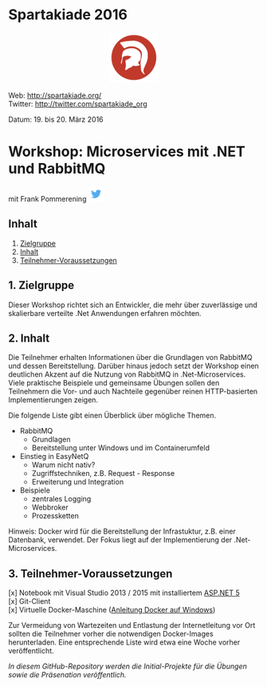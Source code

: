# Spartakiade 2016

<p align="center"><img src="images/logo_spartakiade.png" width=100/></p>

Web: http://spartakiade.org/  
Twitter: http://twitter.com/spartakiade_org

Datum: 19. bis 20. März 2016

# Workshop: Microservices mit .NET und RabbitMQ
mit Frank Pommerening <a href="https://twitter.com/fpommerening"><img src="images/TwitterLogo.png" alt="Follow @fpommerening" width=30/></a> 

## Inhalt
1. [Zielgruppe](#zielgruppe)
2. [Inhalt](#inhalt)
3. [Teilnehmer-Voraussetzungen](#voraussetzungen)

<a name="zielgruppe"></a>
## 1. Zielgruppe
Dieser Workshop richtet sich an Entwickler, die mehr über zuverlässige und skalierbare verteilte .Net Anwendungen erfahren möchten.

<a name="themen"></a>
## 2. Inhalt
Die Teilnehmer erhalten Informationen über die Grundlagen von RabbitMQ und dessen Bereitstellung. Darüber hinaus jedoch setzt der Workshop einen 
deutlichen Akzent auf die Nutzung von RabbitMQ in .Net-Microservices. Viele praktische Beispiele und gemeinsame Übungen sollen den Teilnehmern die Vor- 
und auch Nachteile gegenüber reinen HTTP-basierten Implementierungen zeigen.

Die folgende Liste gibt einen Überblick über mögliche Themen.
- RabbitMQ
   - Grundlagen
   - Bereitstellung unter Windows und im Containerumfeld
- Einstieg in EasyNetQ
   - Warum nicht nativ?
   - Zugriffstechniken, z.B. Request - Response
   - Erweiterung und Integration
- Beispiele
   - zentrales Logging
   - Webbroker
   - Prozessketten

Hinweis: Docker wird für die Bereitstellung der Infrastuktur, z.B. einer Datenbank, verwendet. Der Fokus liegt auf der Implementierung der .Net-Microservices. 

<a name="voraussetzungen"></a>
## 3. Teilnehmer-Voraussetzungen
[x] Notebook mit Visual Studio 2013 / 2015 mit installiertem <a href="https://docs.asp.net/en/latest/getting-started/installing-on-windows.html">ASP.NET 5</a><br>
[x] Git-Client </br>
[x] Virtuelle Docker-Maschine (<a href="https://docs.docker.com/engine/installation/windows/">Anleitung Docker auf Windows</a>)

Zur Vermeidung von Wartezeiten und Entlastung der Internetleitung vor Ort sollten die Teilnehmer vorher die notwendigen Docker-Images herunterladen.
Eine entsprechende Liste wird etwa eine Woche vorher veröffentlicht.

*In diesem GitHub-Repository werden die Initial-Projekte für die Übungen sowie die Präsenation veröffentlich.* 
